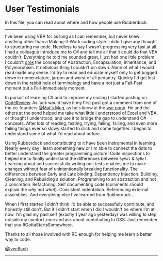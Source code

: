 # User Testimonials

In this file, you can read about where and how people use Rubberduck:

<hr>

I've been using VBA for as long as I can remember, but never knew anything other than a Making-It-Work coding style. I didn't give any thought to structuring my code. Needless to say I wasn't progressing <s>very fast</s> at all. I had a colleague introduce me to C# and tell me all that it could do that VBA couldn't. Everything he told me sounded great, I just had one little problem. I couldn't [grok](https://en.wikipedia.org/wiki/Grok) the concepts of Abstraction, Encapsulation, Inheritance, and Polymorphism. It nebulous thing I couldn't pin down. None of what I would read made any sense. I'd try to read and educate myself only to get bogged down in nomenclature, jargon and worst of all pedantry. Quickly I'd get lost down in the rabbit hole of terminology and have a not just a Fail-Fast moment but a Fail-Immediately moment.

In pursuit of learning C# and to improve my coding I started posting on [CodeReview](https://codereview.stackexchange.com/). As luck would have it my first post got a comment from one of the co-founders [@Mat's Mug](https://github.com/retailcoder), as he's know at the [war pond](https://chat.stackexchange.com/rooms/14929/vba-rubberducking). He and the others at the pond helped me take what little I understood of Excel and VBA, or thought I understood, and use it to bridge the gap to understand C# concepts. After lots of reading, testing, trying, failing, failing, and even more failing things ever so slowy started to click and come together. I began to understand some of what I'd read about before.

Using Rubberduck and contributing to it have been instrumental in learning. Nearly every day I learn something new or I'm able to connect the dots to better understand the greater programming picture. Code inspections to helped me to finally understand the differences between `ByVal` & `ByRef`. Learning about and successfully writing unit tests enables me to make changes without fear of unintentionally breaking functionality. The differences between Early and Late binding. Dependency Injection. Building, Cleaning, and Rebuilding a solution. Programming to an abstraction and not a concretion. Refactoring. Self documenting code (comments should explain the <i>why</i> not <i>what</i>). Consistent indentation. Referencing external assemblies. And everything else I've learned from Rubberduck...

When I first started I didn't think I'd be able to successfully contribute, and honestly still don't. But if I didn't start when I did I wouldn't be where I'm at now. I'm glad my past self (exactly 1 year ago yesterday) was willing to step outside my comfort zone and ask about contributing to OSS. Just remember that you #GottaStartsSomewhere.

Thanks to all those involved with RD enough for helping me learn a better way to code.

[@IvenBach](https://github.com/IvenBach) 
<hr>
